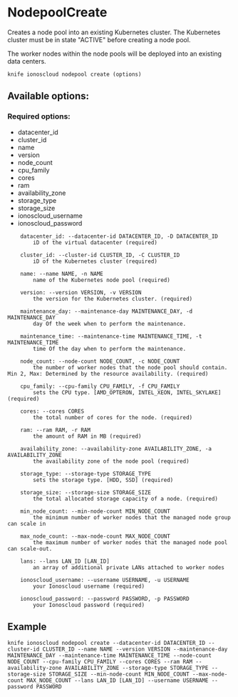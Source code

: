 # NodepoolCreate

Creates a node pool into an existing Kubernetes cluster. The Kubernetes cluster must be in state "ACTIVE" before creating a node pool.

The worker nodes within the node pools will be deployed into an existing data centers.

```text
knife ionoscloud nodepool create (options)
```

## Available options:

### Required options:

* datacenter_id
* cluster_id
* name
* version
* node_count
* cpu_family
* cores
* ram
* availability_zone
* storage_type
* storage_size
* ionoscloud_username
* ionoscloud_password

```text
    datacenter_id: --datacenter-id DATACENTER_ID, -D DATACENTER_ID
        iD of the virtual datacenter (required)

    cluster_id: --cluster-id CLUSTER_ID, -C CLUSTER_ID
        iD of the Kubernetes cluster (required)

    name: --name NAME, -n NAME
        name of the Kubernetes node pool (required)

    version: --version VERSION, -v VERSION
        the version for the Kubernetes cluster. (required)

    maintenance_day: --maintenance-day MAINTENANCE_DAY, -d MAINTENANCE_DAY
        day Of the week when to perform the maintenance.

    maintenance_time: --maintenance-time MAINTENANCE_TIME, -t MAINTENANCE_TIME
        time Of the day when to perform the maintenance.

    node_count: --node-count NODE_COUNT, -c NODE_COUNT
        the number of worker nodes that the node pool should contain. Min 2, Max: Determined by the resource availability. (required)

    cpu_family: --cpu-family CPU_FAMILY, -f CPU_FAMILY
        sets the CPU type. [AMD_OPTERON, INTEL_XEON, INTEL_SKYLAKE] (required)

    cores: --cores CORES
        the total number of cores for the node. (required)

    ram: --ram RAM, -r RAM
        the amount of RAM in MB (required)

    availability_zone: --availability-zone AVAILABILITY_ZONE, -a AVAILABILITY_ZONE
        the availability zone of the node pool (required)

    storage_type: --storage-type STORAGE_TYPE
        sets the storage type. [HDD, SSD] (required)

    storage_size: --storage-size STORAGE_SIZE
        the total allocated storage capacity of a node. (required)

    min_node_count: --min-node-count MIN_NODE_COUNT
        the minimum number of worker nodes that the managed node group can scale in

    max_node_count: --max-node-count MAX_NODE_COUNT
        the maximum number of worker nodes that the managed node pool can scale-out.

    lans: --lans LAN_ID [LAN_ID]
        an array of additional private LANs attached to worker nodes

    ionoscloud_username: --username USERNAME, -u USERNAME
        your Ionoscloud username (required)

    ionoscloud_password: --password PASSWORD, -p PASSWORD
        your Ionoscloud password (required)

```
## Example

```text
knife ionoscloud nodepool create --datacenter-id DATACENTER_ID --cluster-id CLUSTER_ID --name NAME --version VERSION --maintenance-day MAINTENANCE_DAY --maintenance-time MAINTENANCE_TIME --node-count NODE_COUNT --cpu-family CPU_FAMILY --cores CORES --ram RAM --availability-zone AVAILABILITY_ZONE --storage-type STORAGE_TYPE --storage-size STORAGE_SIZE --min-node-count MIN_NODE_COUNT --max-node-count MAX_NODE_COUNT --lans LAN_ID [LAN_ID] --username USERNAME --password PASSWORD
```
